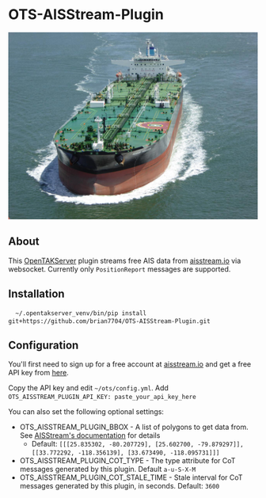 # OTS-AISStream-Plugin

![oil tanker](https://github.com/brian7704/OTS-AISStream-Plugin/blob/main/oil_tanker.jpg?raw=true)

## About

This [OpenTAKServer](https://github.com/brian7704/OpenTAKServer) plugin streams free AIS data from [aisstream.io](https://aisstream.io) via websocket. Currently only `PositionReport` messages are supported.

## Installation

```shell
  ~/.opentakserver_venv/bin/pip install git+https://github.com/brian7704/OTS-AISStream-Plugin.git
```

## Configuration

You'll first need to sign up for a free account at [aisstream.io](https://aisstream.io) and get a free API
key from [here](https://aisstream.io/apikeys).

Copy the API key and edit `~/ots/config.yml`. Add `OTS_AISSTREAM_PLUGIN_API_KEY: paste_your_api_key_here`

You can also set the following optional settings:

* OTS_AISSTREAM_PLUGIN_BBOX - A list of polygons to get data from. See [AISStream's documentation](https://aisstream.io/documentation) for details
  * Default: `[[[25.835302, -80.207729], [25.602700, -79.879297]], [[33.772292, -118.356139], [33.673490, -118.095731]]]` 
* OTS_AISSTREAM_PLUGIN_COT_TYPE - The type attribute for CoT messages generated by this plugin. Default `a-u-S-X-M`
* OTS_AISSTREAM_PLUGIN_COT_STALE_TIME - Stale interval for CoT messages generated by this plugin, in seconds. Default: `3600`